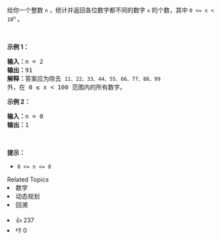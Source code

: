 给你一个整数 <code>n</code> ，统计并返回各位数字都不同的数字 <code>x</code> 的个数，其中 <code>0 &lt;= x &lt; 10<sup>n</sup></code><sup>&nbsp;</sup>。
<div class="original__bRMd">
<div>
<p>&nbsp;</p>

<p><strong>示例 1：</strong></p>

<pre>
<strong>输入：</strong>n = 2
<strong>输出：</strong>91
<strong>解释：</strong>答案应为除去 <code>11、22、33、44、55、66、77、88、99 </code>外，在 0 ≤ x &lt; 100 范围内的所有数字。 
</pre>

<p><strong>示例 2：</strong></p>

<pre>
<strong>输入：</strong>n = 0
<strong>输出：</strong>1
</pre>
</div>
</div>

<p>&nbsp;</p>

<p><strong>提示：</strong></p>

<ul>
	<li><code>0 &lt;= n &lt;= 8</code></li>
</ul>
<div><div>Related Topics</div><div><li>数学</li><li>动态规划</li><li>回溯</li></div></div><br><div><li>👍 237</li><li>👎 0</li></div>